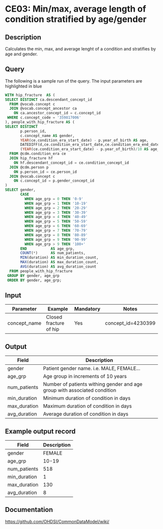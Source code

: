 <!---
Group:condition era
Name:CE03 Min/max, average length of condition stratified by age/gender
Author:Patrick Ryan
CDM Version: 5.3
-->

# CE03: Min/max, average length of condition stratified by age/gender

## Description
Calculates the min, max, and average lenght of a condition and stratifies by age and gender.

## Query
The following is a sample run of the query. The input parameters are highlighted in blue

```sql
WITH hip_fracture  AS (
SELECT DISTINCT ca.descendant_concept_id
  FROM @vocab.concept c
  JOIN @vocab.concept_ancestor ca
    ON ca.ancestor_concept_id = c.concept_id
 WHERE c.concept_code = '359817006'
), people_with_hip_fracture AS (
SELECT DISTINCT
       p.person_id,
       c.concept_name AS gender,
       YEAR(ce.condition_era_start_date) - p.year_of_birth AS age,
       DATEDIFF(d,ce.condition_era_start_date,ce.condition_era_end_date) + 1 AS duration,
       (YEAR(ce.condition_era_start_date) - p.year_of_birth)/10 AS age_grp
  FROM @cdm.condition_era ce
  JOIN hip_fracture hf  
    ON hf.descendant_concept_id = ce.condition_concept_id
  JOIN @cdm.person p
    ON p.person_id = ce.person_id
  JOIN @vocab.concept c
    ON c.concept_id = p.gender_concept_id
)
SELECT gender,
       CASE
         WHEN age_grp = 0 THEN '0-9'
         WHEN age_grp = 1 THEN '10-19'
         WHEN age_grp = 2 THEN '20-29'
         WHEN age_grp = 3 THEN '30-39'
         WHEN age_grp = 4 THEN '40-49'
         WHEN age_grp = 5 THEN '50-59'
         WHEN age_grp = 6 THEN '60-69'
         WHEN age_grp = 7 THEN '70-79'
         WHEN age_grp = 8 THEN '80-89'
         WHEN age_grp = 9 THEN '90-99'
         WHEN age_grp > 9 THEN '100+'
       END           AS age_grp,
       COUNT(*)      AS num_patients,
       MIN(duration) AS min_duration_count,
       MAX(duration) AS max_duration_count,
       AVG(duration) AS avg_duration_count
  FROM people_with_hip_fracture
 GROUP BY gender, age_grp
 ORDER BY gender, age_grp;
```

## Input

|  Parameter |  Example |  Mandatory |  Notes |
| --- | --- | --- | --- |
| concept_name | Closed fracture of hip |  Yes |  concept_id=4230399 |


## Output

|  Field |  Description |
| --- | --- |
| gender | Patient gender name. i.e. MALE, FEMALE... |
| age_grp | Age group in increments of 10 years |
| num_patients | Number of patients withing gender and age group with associated condition |
| min_duration | Minimum duration of condition in days |
| max_duration | Maximum duration of condition in days |
| avg_duration | Average duration of condition in days |

## Example output record

|  Field |  Description |
| --- | --- |
| gender |  FEMALE |
| age_grp |  10-19 |
| num_patients |  518 |
| min_duration |  1 |
| max_duration | 130  |
| avg_duration |  8 |

## Documentation
https://github.com/OHDSI/CommonDataModel/wiki/
